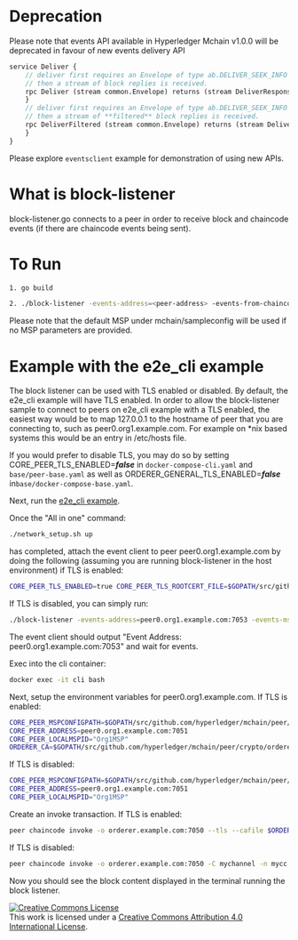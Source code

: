 # Deprecation
Please note that events API available in Hyperledger Mchain v1.0.0 will be deprecated in favour of new
events delivery API

```proto
service Deliver {
    // deliver first requires an Envelope of type ab.DELIVER_SEEK_INFO with Payload data as a marshaled orderer.SeekInfo message,
    // then a stream of block replies is received.
    rpc Deliver (stream common.Envelope) returns (stream DeliverResponse) {
    }
    // deliver first requires an Envelope of type ab.DELIVER_SEEK_INFO with Payload data as a marshaled orderer.SeekInfo message,
    // then a stream of **filtered** block replies is received.
    rpc DeliverFiltered (stream common.Envelope) returns (stream DeliverResponse) {
    }
}
```

Please explore `eventsclient` example for demonstration of using new APIs. 

# What is block-listener
block-listener.go connects to a peer in order to receive block and chaincode
events (if there are chaincode events being sent).

# To Run
```sh
1. go build

2. ./block-listener -events-address=<peer-address> -events-from-chaincode=<chaincode-id> -events-mspdir=<msp-directory> -events-mspid=<msp-id>
```
Please note that the default MSP under mchain/sampleconfig will be used if no
MSP parameters are provided.

# Example with the e2e_cli example
The block listener can be used with TLS enabled or disabled. By default,
the e2e_cli example will have TLS enabled. In order to allow the
block-listener sample to connect to peers on e2e_cli example with a TLS
enabled, the easiest way would be to map 127.0.0.1 to the hostname of peer
that you are connecting to, such as peer0.org1.example.com. For example on
\*nix based systems this would be an entry in /etc/hosts file.

If you would prefer to disable TLS, you may do so by setting
CORE_PEER_TLS_ENABLED=***false*** in ``docker-compose-cli.yaml`` and
``base/peer-base.yaml`` as well as
ORDERER_GENERAL_TLS_ENABLED=***false*** in``base/docker-compose-base.yaml``.

Next, run the [e2e_cli example](https://github.com/hyperledger/mchain/tree/master/examples/e2e_cli).

Once the "All in one" command:
```sh
./network_setup.sh up
```
has completed, attach the event client to peer peer0.org1.example.com by doing
the following (assuming you are running block-listener in the host environment)
if TLS is enabled:
```sh
CORE_PEER_TLS_ENABLED=true CORE_PEER_TLS_ROOTCERT_FILE=$GOPATH/src/github.com/hyperledger/mchain/examples/e2e_cli/crypto-config/peerOrganizations/org1.example.com/peers/peer0.org1.example.com/tls/ca.crt ./block-listener -events-address=peer0.org1.example.com:7053 -events-mspdir=$GOPATH/src/github.com/hyperledger/mchain/examples/e2e_cli/crypto-config/peerOrganizations/org1.example.com/users/Admin@org1.example.com/msp -events-mspid=Org1MSP
```

If TLS is disabled, you can simply run:
```sh
./block-listener -events-address=peer0.org1.example.com:7053 -events-mspdir=$GOPATH/src/github.com/hyperledger/mchain/examples/e2e_cli/crypto-config/peerOrganizations/org1.example.com/users/Admin@org1.example.com/msp -events-mspid=Org1MSP
```

The event client should output "Event Address: peer0.org1.example.com:7053"
and wait for events.

Exec into the cli container:

```sh
docker exec -it cli bash
```

Next, setup the environment variables for peer0.org1.example.com.
If TLS is enabled:
```sh
CORE_PEER_MSPCONFIGPATH=$GOPATH/src/github.com/hyperledger/mchain/peer/crypto/peerOrganizations/org1.example.com/users/Admin@org1.example.com/msp
CORE_PEER_ADDRESS=peer0.org1.example.com:7051
CORE_PEER_LOCALMSPID="Org1MSP"
ORDERER_CA=$GOPATH/src/github.com/hyperledger/mchain/peer/crypto/ordererOrganizations/example.com/tlsca/tlsca.example.com-cert.pem
```
If TLS is disabled:
```sh
CORE_PEER_MSPCONFIGPATH=$GOPATH/src/github.com/hyperledger/mchain/peer/crypto/peerOrganizations/org1.example.com/users/Admin@org1.example.com/msp
CORE_PEER_ADDRESS=peer0.org1.example.com:7051
CORE_PEER_LOCALMSPID="Org1MSP"
```

Create an invoke transaction. If TLS is enabled:
```sh
peer chaincode invoke -o orderer.example.com:7050 --tls --cafile $ORDERER_CA -C mychannel -n mycc -c '{"Args":["invoke","a","b","10"]}'
```
If TLS is disabled:
```sh
peer chaincode invoke -o orderer.example.com:7050 -C mychannel -n mycc -c '{"Args":["invoke","a","b","10"]}'
```
Now you should see the block content displayed in the terminal running the block
listener.


<a rel="license" href="http://creativecommons.org/licenses/by/4.0/"><img alt="Creative Commons License" style="border-width:0" src="https://i.creativecommons.org/l/by/4.0/88x31.png" /></a><br />This work is licensed under a <a rel="license" href="http://creativecommons.org/licenses/by/4.0/">Creative Commons Attribution 4.0 International License</a>.
